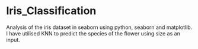 # Iris_Classification
Analysis of the iris dataset in seaborn using python, seaborn and matplotlib.
I have utilised KNN to predict the species of the flower using size as an input. 
